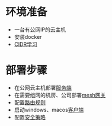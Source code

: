 # 环境准备

- 一台有公网IP的云主机
- 安装docker
- [CIDR学习](https://www.sojson.com/convert/subnetmask.html)

# 部署步骤

- 在公网云主机部署[服务端](/doc/deploy/server.md)
- 在需要组网的机房、公司部署[mesh网关](/doc/deploy/mesh.md)
- 配置[路由规则](/doc/deploy/route.md)
- 启动windows、macos[客户端](/doc/deploy/client.md)
- 配置[安全策略](/doc/deploy/rule.md)